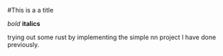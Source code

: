 #This is a a title

*bold*
**italics**

trying out some rust by implementing the simple nn project I have done previously. 
